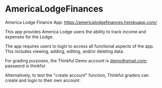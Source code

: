 # AmericaLodgeFinances

America Lodge Finance App: https://americalodgefinances.herokuapp.com/

This app provides America Lodge users the ability to track income and expenses for the Lodge.

The app requires users to login to access all functional aspects of the app. 
This includes viewing, adding, editing, and/or deleting data.

For grading purposes, the Thinkful Demo account is demo@gmail.com; password is thinkful

Alternatively, to test the "create account" function, Thinkful graders can create and login to their own account. 

